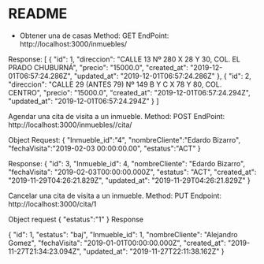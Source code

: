 # README

- Obtener una de casas
Method: GET
EndPoint: http://localhost:3000/inmuebles/

Response:
[
      {
      "id": 1,
      "direccion": "CALLE 13 Nº 280 X 28 Y 30, COL. EL PRADO CHUBURNÁ",
      "precio": "15000.0",
      "created_at": "2019-12-01T06:57:24.286Z",
      "updated_at": "2019-12-01T06:57:24.286Z"
   },
      {
      "id": 2,
      "direccion": "CALLE 29 (ANTES 79) Nº 149 B Y C X 78 Y 80, COL. CENTRO",
      "precio": "15000.0",
      "created_at": "2019-12-01T06:57:24.294Z",
      "updated_at": "2019-12-01T06:57:24.294Z"
   }
]

Agendar una cita de visita a un inmueble.
Method: POST
 EndPoint: http://localhost:3000/inmuebles//cita/

Object Request:
{
	"Inmueble_id":"4",
	"nombreCliente":"Edardo Bizarro",
	"fechaVisita":"2019-02-03 00:00:00.00",
	"estatus":"ACT"
}

Response: 
{
   "id": 3,
   "Inmueble_id": 4,
   "nombreCliente": "Edardo Bizarro",
   "fechaVisita": "2019-02-03T00:00:00.000Z",
   "estatus": "ACT",
   "created_at": "2019-11-29T04:26:21.829Z",
   "updated_at": "2019-11-29T04:26:21.829Z"
}


Cancelar una cita de visita a un inmueble.
Method: PUT
Endpoint: http://localhost:3000/cita/1

Object request
{
	"estatus":"1"
}
Response

{
   "id": 1,
   "estatus": "baj",
   "Inmueble_id": 1,
   "nombreCliente": "Alejandro Gomez",
   "fechaVisita": "2019-01-01T00:00:00.000Z",
   "created_at": "2019-11-27T21:34:23.094Z",
   "updated_at": "2019-11-27T22:11:38.162Z"
}
